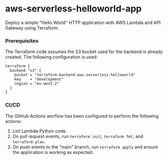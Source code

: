 # aws-serverless-helloworld-app

Deploy a simple "Hello World" HTTP application with AWS Lambda and API Gateway using Terraform.

### Prerequisites

The Terraform code assumes the S3 bucket used for the backend is already created. The following configuration is used:

```
terraform {
  backend "s3" {
    bucket = "terraform-backend-aws-serverless-helloworld"
    key    = "development"
    region = "eu-west-2"
  }
}
```

### CI/CD

The GitHub Actions worflow has been configured to perform the following actions:

1. Lint Lambda Python code.
2. On pull request events, run `terraform init`, `terraform fmt`, and `terraform plan`.
3. On push events to the "main" branch, run `terraform apply` and ensure the application is working as expected.
